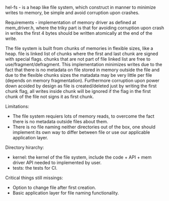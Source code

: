 hel-fs - is a heap like file system, which construct in manner to minimize writes to memory, be simple and avoid corruption upon crashes.

Requirements - implementation of memory driver as defined at mem_driver.h, where the triky part is that for avoiding corruption upon crash in writes the first 4 bytes should be written atomically at the end of the write.

The file system is built from chunks of memories in flexible sizes, like a heap. file is linked list of chunks where the first and last chunk are signed with special flags. chunks that are not part of file linked list are free to use/fragment/defragment. This implementation minimizes writes due to the fact that there is no metadata on file stored in memory outside the file and due to the flexible chunks sizes the matadata may be very little per file (depends on memory fragmentation). Furthermore corruption upon power down acoided by design as file is created/deleted just by writing the first chunk flag, all writes inside chunk will be ignored if the flag in the first chunk of the file not signs it as first chunk.

Limitations:
- The file system requiers lots of memory reads, to overcome the fact there is no metadata outside files about them.
- There is no file naming neither directories out of the box, one should implement its own way to differ between file or use our applicable application layer.


Directory hirarchy:
- kernel: the kernel of the file system, include the code + API + mem driver API needed to implemented by user.
- tests: the tests for CI.

Critical things still missings:
- Option to change file after first creation.
- Basic application layer for file naming functionality.